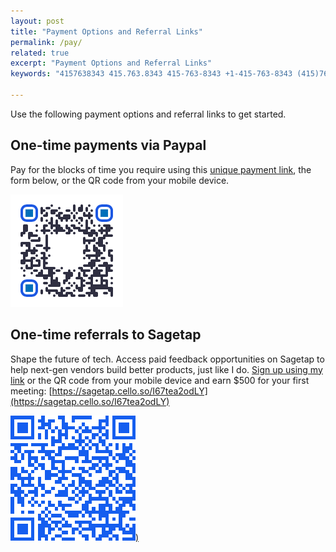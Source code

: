 ```yaml
---
layout: post
title: "Payment Options and Referral Links"
permalink: /pay/
related: true
excerpt: "Payment Options and Referral Links"
keywords: "4157638343 415.763.8343 415-763-8343 +1-415-763-8343 (415)763-8343 @jaycuthrell jay@cuthrell.com"

---
```


Use the following payment options and referral links to get started.

## One-time payments via Paypal

Pay for the blocks of time you require using this [unique payment link](https://www.paypal.com/ncp/payment/S883FUSLARG24), the form below, or the QR code from your mobile device.

<script src="https://www.paypal.com/sdk/js?client-id=BAAU5pVFyAemphc7VznXdwhE1CUXUeh50Z7jLC4p2E3aYKG2f26UF-ne6r9niqtnzFTugpasayhhVk64WI&components=hosted-buttons&enable-funding=venmo&currency=USD"></script>
<div id="paypal-container-S883FUSLARG24"></div>
<script>
  paypal.HostedButtons({
    hostedButtonId: "S883FUSLARG24",
  }).render("#paypal-container-S883FUSLARG24")
</script>

[![Mobile payment option](/images/15-minutes-qrcode.png)](https://www.paypal.com/ncp/payment/S883FUSLARG24)

## One-time referrals to Sagetap

Shape the future of tech. Access paid feedback opportunities on Sagetap to help next-gen vendors build better products, just like I do. [Sign up using my link](https://sagetap.cello.so/I67tea2odLY) or the QR code from your mobile device and earn $500 for your first meeting: [https://sagetap.cello.so/I67tea2odLY](https://sagetap.cello.so/I67tea2odLY)

[![Mobile payment option](/images/sagetap-referral.png))](https://sagetap.cello.so/I67tea2odLY)
